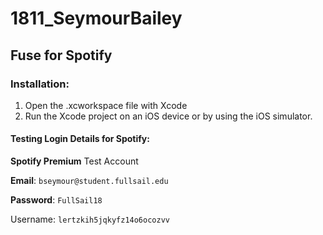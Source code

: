 # 1811_SeymourBailey

## Fuse for Spotify

### Installation:

1. Open the .xcworkspace file with Xcode
2. Run the Xcode project on an iOS device or by using the iOS simulator.



#### Testing Login Details for Spotify:

**Spotify Premium** Test Account

**Email**: `bseymour@student.fullsail.edu`

**Password**: `FullSail18`

Username: `lertzkih5jqkyfz14o6ocozvv`


